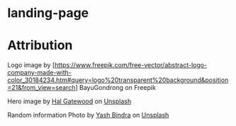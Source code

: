 # landing-page

# Attribution

Logo image by [https://www.freepik.com/free-vector/abstract-logo-company-made-with-color_30184234.htm#query=logo%20transparent%20background&position=21&from_view=search] BayuGondrong on Freepik

Hero image by <a href="https://unsplash.com/@halacious?utm_source=unsplash&utm_medium=referral&utm_content=creditCopyText">Hal Gatewood</a> on <a href="https://unsplash.com/s/photos/website?utm_source=unsplash&utm_medium=referral&utm_content=creditCopyText">Unsplash</a>

Random information Photo by <a href="https://unsplash.com/@yb_4?utm_source=unsplash&utm_medium=referral&utm_content=creditCopyText">Yash Bindra</a> on <a href="https://unsplash.com/s/photos/illustration-image?utm_source=unsplash&utm_medium=referral&utm_content=creditCopyText">Unsplash</a>
